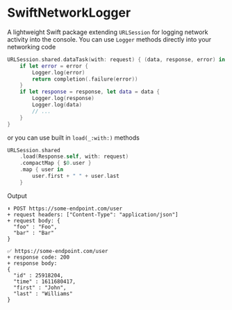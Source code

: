 # SwiftNetworkLogger

A lightweight Swift package extending `URLSession` for logging network activity into the console.
You can use `Logger` methods directly into your networking code

``` swift
URLSession.shared.dataTask(with: request) { (data, response, error) in
    if let error = error {
        Logger.log(error)
        return completion(.failure(error))
    }
    if let response = response, let data = data {
        Logger.log(response)
        Logger.log(data)
        // ...
    }
}
```

or you can use built in `load(_:with:)` methods 

```swift
URLSession.shared
    .load(Response.self, with: request)
    .compactMap { $0.user }
    .map { user in 
        user.first + " " + user.last
    }
```

Output

```
⬆️ POST https://some-endpoint.com/user
+ request headers: ["Content-Type": "application/json"]
+ request body: {
  "foo" : "Foo",
  "bar" : "Bar"
}

✅ https://some-endpoint.com/user
+ response code: 200
+ response body:
{
  "id" : 25918204,
  "time" : 1611680417,
  "first" : "John",
  "last" : "Williams"
}
```
